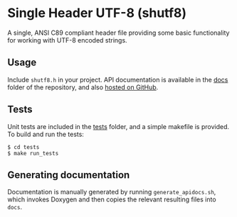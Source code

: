 # Single Header UTF-8 (shutf8)

A single, ANSI C89 compliant header file providing some basic functionality for
working with UTF-8 encoded strings.

## Usage

Include `shutf8.h` in your project. API documentation is available in the 
[docs](docs) folder of the repository, and also
[hosted on GitHub](https://radiant64.github.io/shutf8/).

## Tests

Unit tests are included in the [tests](tests) folder, and a simple makefile is
provided. To build and run the tests:

```
$ cd tests
$ make run_tests
```

## Generating documentation

Documentation is manually generated by running `generate_apidocs.sh`, which
invokes Doxygen and then copies the relevant resulting files into `docs`.

